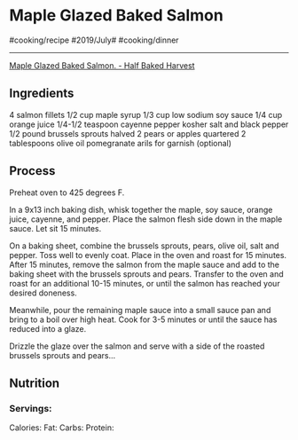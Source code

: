 # Maple Glazed Baked Salmon
#cooking/recipe #2019/July# #cooking/dinner
- - - -
[Maple Glazed Baked Salmon. - Half Baked Harvest](https://www.halfbakedharvest.com/maple-glazed-baked-salmon/)

## Ingredients
4 salmon fillets
1/2 cup maple syrup
1/3 cup low sodium soy sauce
1/4 cup orange juice
1/4-1/2 teaspoon cayenne pepper
kosher salt and black pepper
1/2 pound brussels sprouts halved
2 pears or apples quartered
2 tablespoons olive oil
pomegranate arils for garnish (optional)

## Process
Preheat oven to 425 degrees F.

In a 9x13 inch baking dish, whisk together the maple, soy sauce, orange juice, cayenne, and pepper. Place the salmon flesh side down in the maple sauce. Let sit 15 minutes.

On a baking sheet, combine the brussels sprouts, pears, olive oil, salt and pepper. Toss well to evenly coat. Place in the oven and roast for 15 minutes.
After 15 minutes, remove the salmon from the maple sauce and add to the baking sheet with the brussels sprouts and pears. Transfer to the oven and roast for an additional 10-15 minutes, or until the salmon has reached your desired doneness.

Meanwhile, pour the remaining maple sauce into a small sauce pan and bring to a boil over high heat. Cook for 3-5 minutes or until the sauce has reduced into a glaze.

Drizzle the glaze over the salmon and serve with a side of the roasted brussels sprouts and pears...

## Nutrition
### Servings:
Calories: 
Fat: 
Carbs: 
Protein: 